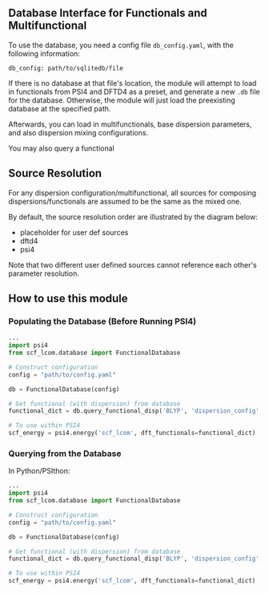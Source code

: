 Database Interface for Functionals and Multifunctional
---

To use the database, you need a config file `db_config.yaml`, with the following information:
```
db_config: path/to/sqlitedb/file
```

If there is no database at that file's location, the module will attempt to load in functionals from PSI4 and DFTD4 as a preset, and generate a new `.db` file for the database. Otherwise, the module
will just load the preexisting database at the specified path.

Afterwards, you can load in multifunctionals, base dispersion parameters, and also dispersion mixing configurations. 

You may also query a functional 


Source Resolution
---
For any dispersion configuration/multifunctional, all sources
for composing dispersions/functionals are assumed to be the same 
as the mixed one.

By default, the source resolution order are illustrated by the diagram below:
- placeholder for user def sources
- dftd4
- psi4 

Note that two different user defined sources cannot reference each other's parameter resolution.


How to use this module
---

### Populating the Database (Before Running PSI4)
```python
...
import psi4
from scf_lcom.database import FunctionalDatabase

# Construct configuration
config = "path/to/config.yaml"

db = FunctionalDatabase(config)

# Get functional (with dispersion) from database
functional_dict = db.query_functional_disp('BLYP', 'dispersion_config', 'source', format='psi4')

# To use within PSI4
scf_energy = psi4.energy('scf_lcom', dft_functionals=functional_dict)
```



### Querying from the Database

In Python/PSIthon:
```python
...
import psi4
from scf_lcom.database import FunctionalDatabase

# Construct configuration
config = "path/to/config.yaml"

db = FunctionalDatabase(config)

# Get functional (with dispersion) from database
functional_dict = db.query_functional_disp('BLYP', 'dispersion_config', 'source', format='psi4')

# To use within PSI4
scf_energy = psi4.energy('scf_lcom', dft_functionals=functional_dict)
```

